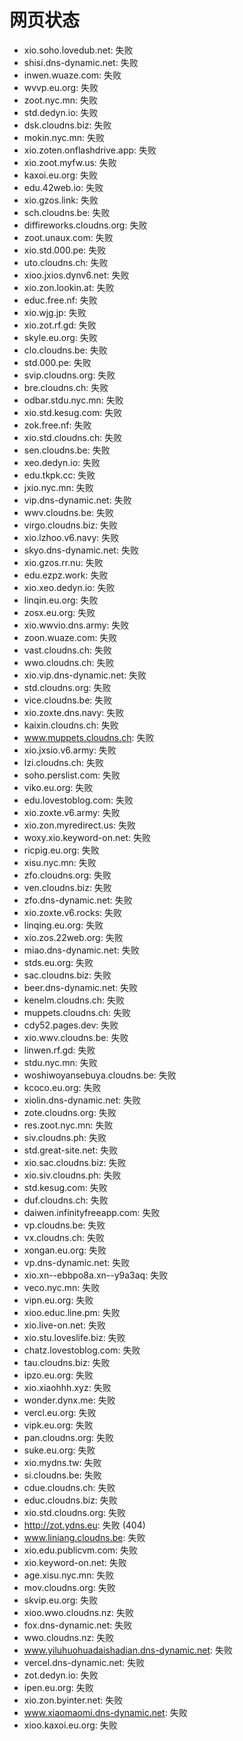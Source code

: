 # 网页状态
- xio.soho.lovedub.net: 失败
- shisi.dns-dynamic.net: 失败
- inwen.wuaze.com: 失败
- wvvp.eu.org: 失败
- zoot.nyc.mn: 失败
- std.dedyn.io: 失败
- dsk.cloudns.biz: 失败
- mokin.nyc.mn: 失败
- xio.zoten.onflashdrive.app: 失败
- xio.zoot.myfw.us: 失败
- kaxoi.eu.org: 失败
- edu.42web.io: 失败
- xio.gzos.link: 失败
- sch.cloudns.be: 失败
- diffireworks.cloudns.org: 失败
- zoot.unaux.com: 失败
- xio.std.000.pe: 失败
- uto.cloudns.ch: 失败
- xioo.jxios.dynv6.net: 失败
- xio.zon.lookin.at: 失败
- educ.free.nf: 失败
- xio.wjg.jp: 失败
- xio.zot.rf.gd: 失败
- skyle.eu.org: 失败
- clo.cloudns.be: 失败
- std.000.pe: 失败
- svip.cloudns.org: 失败
- bre.cloudns.ch: 失败
- odbar.stdu.nyc.mn: 失败
- xio.std.kesug.com: 失败
- zok.free.nf: 失败
- xio.std.cloudns.ch: 失败
- sen.cloudns.be: 失败
- xeo.dedyn.io: 失败
- edu.tkpk.cc: 失败
- jxio.nyc.mn: 失败
- vip.dns-dynamic.net: 失败
- wwv.cloudns.be: 失败
- virgo.cloudns.biz: 失败
- xio.lzhoo.v6.navy: 失败
- skyo.dns-dynamic.net: 失败
- xio.gzos.rr.nu: 失败
- edu.ezpz.work: 失败
- xio.xeo.dedyn.io: 失败
- linqin.eu.org: 失败
- zosx.eu.org: 失败
- xio.wwvio.dns.army: 失败
- zoon.wuaze.com: 失败
- vast.cloudns.ch: 失败
- wwo.cloudns.ch: 失败
- xio.vip.dns-dynamic.net: 失败
- std.cloudns.org: 失败
- vice.cloudns.be: 失败
- xio.zoxte.dns.navy: 失败
- kaixin.cloudns.ch: 失败
- www.muppets.cloudns.ch: 失败
- xio.jxsio.v6.army: 失败
- lzi.cloudns.ch: 失败
- soho.perslist.com: 失败
- viko.eu.org: 失败
- edu.lovestoblog.com: 失败
- xio.zoxte.v6.army: 失败
- xio.zon.myredirect.us: 失败
- woxy.xio.keyword-on.net: 失败
- ricpig.eu.org: 失败
- xisu.nyc.mn: 失败
- zfo.cloudns.org: 失败
- ven.cloudns.biz: 失败
- zfo.dns-dynamic.net: 失败
- xio.zoxte.v6.rocks: 失败
- linqing.eu.org: 失败
- xio.zos.22web.org: 失败
- miao.dns-dynamic.net: 失败
- stds.eu.org: 失败
- sac.cloudns.biz: 失败
- beer.dns-dynamic.net: 失败
- kenelm.cloudns.ch: 失败
- muppets.cloudns.ch: 失败
- cdy52.pages.dev: 失败
- xio.wwv.cloudns.be: 失败
- linwen.rf.gd: 失败
- stdu.nyc.mn: 失败
- woshiwoyansebuya.cloudns.be: 失败
- kcoco.eu.org: 失败
- xiolin.dns-dynamic.net: 失败
- zote.cloudns.org: 失败
- res.zoot.nyc.mn: 失败
- siv.cloudns.ph: 失败
- std.great-site.net: 失败
- xio.sac.cloudns.biz: 失败
- xio.siv.cloudns.ph: 失败
- std.kesug.com: 失败
- duf.cloudns.ch: 失败
- daiwen.infinityfreeapp.com: 失败
- vp.cloudns.be: 失败
- vx.cloudns.ch: 失败
- xongan.eu.org: 失败
- vp.dns-dynamic.net: 失败
- xio.xn--ebbpo8a.xn--y9a3aq: 失败
- veco.nyc.mn: 失败
- vipn.eu.org: 失败
- xioo.educ.line.pm: 失败
- xio.live-on.net: 失败
- xio.stu.loveslife.biz: 失败
- chatz.lovestoblog.com: 失败
- tau.cloudns.biz: 失败
- ipzo.eu.org: 失败
- xio.xiaohhh.xyz: 失败
- wonder.dynx.me: 失败
- vercl.eu.org: 失败
- vipk.eu.org: 失败
- pan.cloudns.org: 失败
- suke.eu.org: 失败
- xio.mydns.tw: 失败
- si.cloudns.be: 失败
- cdue.cloudns.ch: 失败
- educ.cloudns.biz: 失败
- xio.std.cloudns.org: 失败
- http://zot.ydns.eu: 失败 (404)
- www.liniang.cloudns.be: 失败
- xio.edu.publicvm.com: 失败
- xio.keyword-on.net: 失败
- age.xisu.nyc.mn: 失败
- mov.cloudns.org: 失败
- skvip.eu.org: 失败
- xioo.wwo.cloudns.nz: 失败
- fox.dns-dynamic.net: 失败
- wwo.cloudns.nz: 失败
- www.yiluhuohuadaishadian.dns-dynamic.net: 失败
- vercel.dns-dynamic.net: 失败
- zot.dedyn.io: 失败
- ipen.eu.org: 失败
- xio.zon.byinter.net: 失败
- www.xiaomaomi.dns-dynamic.net: 失败
- xioo.kaxoi.eu.org: 失败
